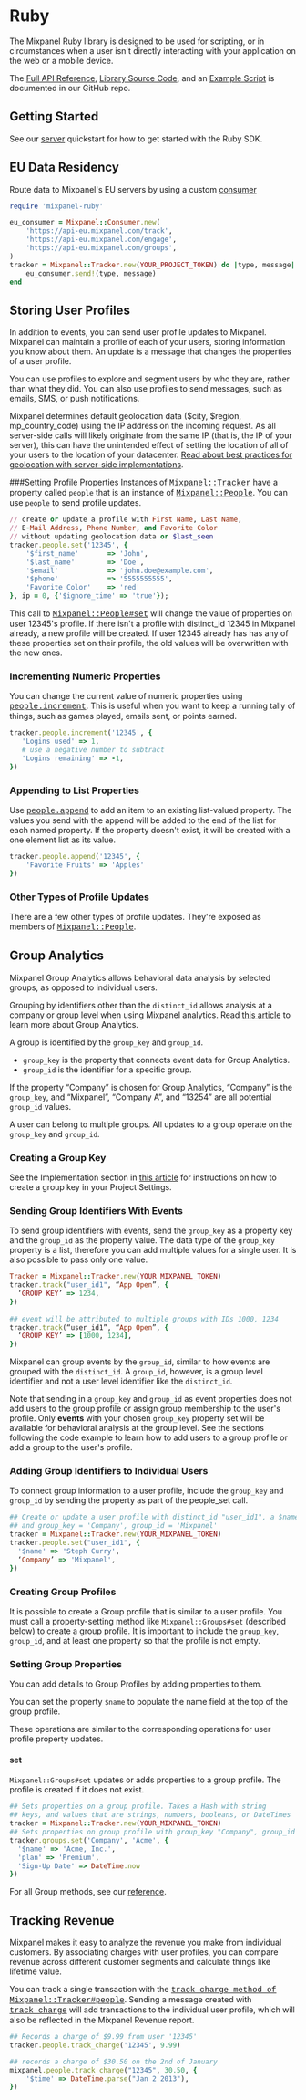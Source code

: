 # Ruby

The Mixpanel Ruby library is designed to be used for scripting, or in circumstances when a user isn't directly interacting with your application on the web or a mobile device.

The [Full API Reference](http://mixpanel.github.io/mixpanel-ruby), [Library Source Code](https://github.com/mixpanel/mixpanel-ruby), and an [Example Script](https://github.com/mixpanel/mixpanel-ruby/tree/master/demo) is documented in our GitHub repo.

## Getting Started
See our [server](/docs/implementation/server-side-sdk) quickstart for how to get started with the Ruby SDK.

## EU Data Residency

Route data to Mixpanel's EU servers by using a custom [consumer](http://mixpanel.github.io/mixpanel-ruby/Mixpanel/Consumer.html)

```ruby
require 'mixpanel-ruby'

eu_consumer = Mixpanel::Consumer.new(
    'https://api-eu.mixpanel.com/track',
    'https://api-eu.mixpanel.com/engage',
    'https://api-eu.mixpanel.com/groups',
)
tracker = Mixpanel::Tracker.new(YOUR_PROJECT_TOKEN) do |type, message|
    eu_consumer.send!(type, message)
end
```

## Storing User Profiles

In addition to events, you can send user profile updates to Mixpanel. Mixpanel can maintain a profile of each of your users, storing information you know about them. An update is a message that changes the properties of a user profile.

You can use profiles to explore and segment users by who they are, rather than what they did. You can also use profiles to send messages, such as emails, SMS, or push notifications.

Mixpanel determines default geolocation data ($city, $region, mp_country_code) using the IP address on the incoming request. As all server-side calls will likely originate from the same IP (that is, the IP of your server), this can have the unintended effect of setting the location of all of your users to the location of your datacenter. [Read about best practices for geolocation with server-side implementations](https://mixpanel.com/blog/2014/09/08/everything-about-server-side-updates/).

###Setting Profile Properties
Instances of <a style="font-family: courier" href="http://mixpanel.github.io/mixpanel-ruby/Mixpanel/Tracker.html">Mixpanel::Tracker</a> have a property called `people` that is an instance of <a style="font-family: courier" href="http://mixpanel.github.io/mixpanel-ruby/Mixpanel/People.html">Mixpanel::People</a>. You can use `people` to send profile updates.

```ruby
// create or update a profile with First Name, Last Name,
// E-Mail Address, Phone Number, and Favorite Color
// without updating geolocation data or $last_seen
tracker.people.set('12345', {
    '$first_name'       => 'John',
    '$last_name'        => 'Doe',
    '$email'            => 'john.doe@example.com',
    '$phone'            => '5555555555',
    'Favorite Color'    => 'red'
}, ip = 0, {'$ignore_time' => 'true'});
```

This call to <a style="font-family: courier" href="http://mixpanel.github.io/mixpanel-ruby/Mixpanel/People.html#method-i-set">Mixpanel::People#set</a> will change the value of properties on user 12345's profile. If there isn't a profile with distinct_id 12345 in Mixpanel already, a new profile will be created. If user 12345 already has has any of these properties set on their profile, the old values will be overwritten with the new ones.

### Incrementing Numeric Properties
You can change the current value of numeric properties using <a style="font-family: courier" href="http://mixpanel.github.io/mixpanel-ruby/Mixpanel/People.html#method-i-increment">people.increment</a>. This is useful when you want to keep a running tally of things, such as games played, emails sent, or points earned.

```ruby
tracker.people.increment('12345', {
   'Logins used' => 1,
   # use a negative number to subtract
   'Logins remaining' => -1,
})
```

### Appending to List Properties
Use <a style="font-family: courier" href="http://mixpanel.github.io/mixpanel-ruby/Mixpanel/People.html#method-i-append">people.append</a> to add an item to an existing list-valued property. The values you send with the append will be added to the end of the list for each named property. If the property doesn't exist, it will be created with a one element list as its value.

```ruby
tracker.people.append('12345', {
    'Favorite Fruits' => 'Apples'
})
```

### Other Types of Profile Updates
There are a few other types of profile updates. They're exposed as members of <a style="font-family: courier" href="http://mixpanel.github.io/mixpanel-ruby/Mixpanel/People.html">Mixpanel::People</a>.


## Group Analytics

Mixpanel Group Analytics allows behavioral data analysis by selected groups, as opposed to individual users.

Grouping by identifiers other than the `distinct_id` allows analysis at a company or group level when using Mixpanel analytics. Read [this article](/docs/features/group-analytics) to learn more about Group Analytics.

A group is identified by the `group_key` and `group_id`.
* `group_key` is the property that connects event data for Group Analytics.
* `group_id` is the identifier for a specific group.

If the property “Company” is chosen for Group Analytics, “Company” is the `group_key`, and “Mixpanel”, “Company A”, and “13254” are all potential `group_id` values. 

A user can belong to multiple groups. All updates to a group operate on the `group_key` and `group_id`.

### Creating a Group Key
See the Implementation section in [this article](/docs/features/group-analytics) for instructions on how to create a group key in your Project Settings.

### Sending Group Identifiers With Events
To send group identifiers with events, send the `group_key` as a property key and the `group_id` as the property value. The data type of the `group_key` property is a list, therefore you can add multiple values for a single user. It is also possible to pass only one value.

```ruby
Tracker = Mixpanel::Tracker.new(YOUR_MIXPANEL_TOKEN)
tracker.track("user_id1", “App Open”, {
  ‘GROUP KEY’ => 1234,
})
 
## event will be attributed to multiple groups with IDs 1000, 1234
tracker.track(“user_id1”, “App Open”, {
  ‘GROUP KEY’ => [1000, 1234],
})
```

Mixpanel can group events by the `group_id`, similar to how events are grouped with the `distinct_id`. A `group_id`, however, is a group level identifier and not a user level identifier like the `distinct_id`. 

Note that sending in a `group_key` and `group_id` as event properties does not add users to the group profile or assign group membership to the user's profile. Only **events** with your chosen `group_key` property set will be available for behavioral analysis at the group level. See the sections following the code example to learn how to add users to a group profile or add a group to the user's profile.

### Adding Group Identifiers to Individual Users
To connect group information to a user profile, include the `group_key` and `group_id` by sending the property as part of the people_set call. 

```ruby
## Create or update a user profile with distinct_id "user_id1", a $name property,
## and group_key = 'Company', group_id = 'Mixpanel'
tracker = Mixpanel::Tracker.new(YOUR_MIXPANEL_TOKEN)
tracker.people.set("user_id1", {
  '$name' => 'Steph Curry',
  ‘Company’ => 'Mixpanel',
})
```

### Creating Group Profiles
It is possible to create a Group profile that is similar to a user profile. You must call a property-setting method like `Mixpanel::Groups#set` (described below) to create a group profile. It is important to include the `group_key`, `group_id`, and at least one property so that the profile is not empty. 

### Setting Group Properties
You can add details to Group Profiles by adding properties to them.

You can set the property `$name` to populate the name field at the top of the group profile.

These operations are similar to the corresponding operations for user profile property updates.

#### set
`Mixpanel::Groups#set` updates or adds properties to a group profile. The profile is created if it does not exist.

```ruby
## Sets properties on a group profile. Takes a Hash with string
## keys, and values that are strings, numbers, booleans, or DateTimes
tracker = Mixpanel::Tracker.new(YOUR_MIXPANEL_TOKEN)
## Sets properties on group profile with group_key "Company", group_id "Acme"
tracker.groups.set('Company', 'Acme', {
  '$name' => 'Acme, Inc.',
  'plan' => 'Premium',
  'Sign-Up Date' => DateTime.now
})
```

For all Group methods, see our [reference](http://mixpanel.github.io/mixpanel-ruby/Mixpanel/Groups.html).


## Tracking Revenue

Mixpanel makes it easy to analyze the revenue you make from individual customers. By associating charges with user profiles, you can compare revenue across different customer segments and calculate things like lifetime value.

You can track a single transaction with the <a style="font-family: courier" href="http://mixpanel.github.io/mixpanel-ruby/Mixpanel/People.html#method-i-track_charge">track_charge method of Mixpanel::Tracker#people</a>. Sending a message created with <a style="font-family: courier" href="http://mixpanel.github.io/mixpanel-ruby/Mixpanel/People.html#method-i-track_charge">track_charge</a> will add transactions to the individual user profile, which will also be reflected in the Mixpanel Revenue report.

```ruby
## Records a charge of $9.99 from user '12345'
tracker.people.track_charge('12345', 9.99)

## records a charge of $30.50 on the 2nd of January
mixpanel.people.track_charge("12345", 30.50, {
    '$time' => DateTime.parse("Jan 2 2013"),
})
```
